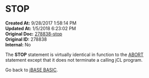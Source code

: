 # STOP

**Created At:** 9/28/2017 1:58:14 PM  
**Updated At:** 1/5/2018 6:23:02 PM  
**Original Doc:** [278838-stop](https://docs.jbase.com/36868-jbase-basic/278838-stop)  
**Original ID:** 278838  
**Internal:** No  


The **STOP** statement is virtually identical in function to the [ABORT](./../abort) statement except that it does not terminate a calling jCL program.



Go back to [jBASE BASIC](./../jbase-basic-programmers-reference-guide).
